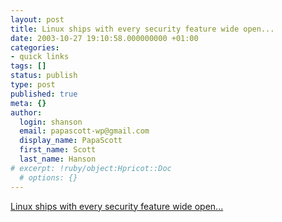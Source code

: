 ```yaml
---
layout: post
title: Linux ships with every security feature wide open...
date: 2003-10-27 19:10:58.000000000 +01:00
categories:
- quick links
tags: []
status: publish
type: post
published: true
meta: {}
author:
  login: shanson
  email: papascott-wp@gmail.com
  display_name: PapaScott
  first_name: Scott
  last_name: Hanson
# excerpt: !ruby/object:Hpricot::Doc
  # options: {}
---
```

<p><a title="We Make Shitty Software... With Bugs!" href="http://scriptingnews.userland.com/2003/10/27#When:4:34:36AM">Linux ships with every security feature wide open...</a></p>
